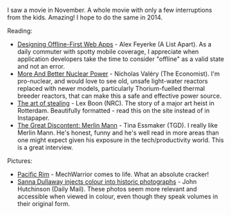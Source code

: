 <!--
.. link: 
.. description: 
.. tags: Reading
.. date: 2014/01/22 10:48:51
.. spellcheck_exceptions: Dullaway,Essmaker,Feyerke,Instapaper,Lex,MechWarrior,Sanna,TGD,Valéry
.. title: Words and Pictures - November
.. slug: words-and-pictures-november
-->


I saw a movie in November. A whole movie with only a few interruptions from the kids. Amazing! I hope to do the same in 2014.

Reading:

-   [Designing Offline-First Web Apps](http://alistapart.com/article/offline-first) - Alex Feyerke (A List Apart). As a daily commuter with spotty mobile coverage, I appreciate when application developers take the time to consider "offline" as a valid state and not an error.
-   [More And Better Nuclear Power](http://www.economist.com/blogs/babbage/2013/11/difference-engine-0) - Nicholas Valéry (The Economist). I'm pro-nuclear, and would love to see old, unsafe light-water reactors replaced with newer models, particularly Thorium-fuelled thermal breeder reactors, that can make this a safe and effective power source.
-   [The art of stealing](http://www.nrc.nl/kunsthal-en/) - Lex Boon (NRC). The story of a major art heist in Rotterdam. Beautifully formatted - read this on the site instead of in Instapaper.
-   [The Great Discontent: Merlin Mann](http://thegreatdiscontent.com/merlin-mann) - Tina Essmaker (TGD). I really like Merlin Mann. He's honest, funny and he's well read in more areas than one might expect given his exposure in the tech/productivity world. This is a great interview.

Pictures:

-   [Pacific Rim](https://en.wikipedia.org/wiki/Pacific_Rim_(film)) - MechWarrior comes to life. What an absolute cracker!
-   [Sanna Dullaway injects colour into historic photographs](http://www.dailymail.co.uk/news/article-2088611/Swedish-artist-Sanna-Dullaway-injected-colour-host-historic-photographs.html) - John Hutchinson (Daily Mail). These photos seem more relevant and accessible when viewed in colour, even though they speak volumes in their original form.

